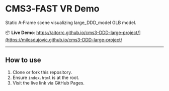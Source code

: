 # CMS3‑FAST VR Demo

Static A‑Frame scene visualizing large_DDD_model GLB model.

📦 **Live Demo**: https://aitorrc.github.io/cms3-DDD-large-project/](https://milosdujovic.github.io/cms3-DDD-large-project/

---

## How to use

1. Clone or fork this repository.
2. Ensure `index.html` is at the root.
3. Visit the live link via GitHub Pages.
